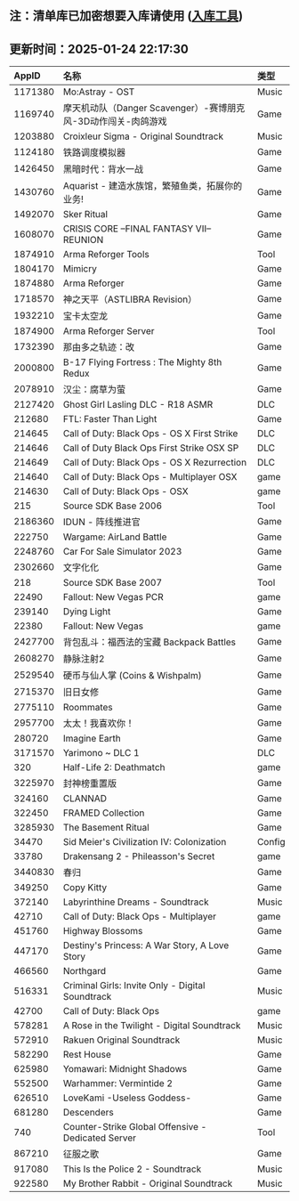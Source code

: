 ## 注：清单库已加密想要入库请使用 ([入库工具](https://github.com/BlankTMing/ManifestAutoUpdate/releases))

## 更新时间：2025-01-24 22:17:30
| AppID | 名称 | 类型  |
| :-------------------- | :----------------------------- | :----------- |
| 1171380 | Mo:Astray - OST| Music |
| 1169740 | 摩天机动队（Danger Scavenger）-赛博朋克风-3D动作闯关-肉鸽游戏| Game |
| 1203880 | Croixleur Sigma - Original Soundtrack| Music |
| 1124180 | 铁路调度模拟器| Game |
| 1426450 | 黑暗时代：背水一战 | Game |
| 1430760 | Aquarist - 建造水族馆，繁殖鱼类，拓展你的业务!| Game |
| 1492070 | Sker Ritual| Game |
| 1608070 | CRISIS CORE –FINAL FANTASY VII– REUNION| Game |
| 1874910 | Arma Reforger Tools| Tool |
| 1804170 | Mimicry| Game |
| 1874880 | Arma Reforger| Game |
| 1718570 | 神之天平（ASTLIBRA Revision）| Game |
| 1932210 | 宝卡太空龙| Game |
| 1874900 | Arma Reforger Server| Tool |
| 1732390 | 那由多之轨迹：改| Game |
| 2000800 | B-17 Flying Fortress : The Mighty 8th Redux| Game |
| 2078910 | 汉尘：腐草为萤| Game |
| 2127420 | Ghost Girl Lasling DLC - R18 ASMR| DLC |
| 212680 | FTL: Faster Than Light| Game |
| 214645 | Call of Duty: Black Ops - OS X First Strike| DLC |
| 214646 | Call of Duty Black Ops First Strike OSX SP| DLC |
| 214649 | Call of Duty: Black Ops - OS X Rezurrection| DLC |
| 214640 | Call of Duty: Black Ops - Multiplayer OSX| game |
| 214630 | Call of Duty: Black Ops - OSX| game |
| 215 | Source SDK Base 2006| Tool |
| 2186360 | IDUN - 阵线推进官| Game |
| 222750 | Wargame: AirLand Battle| Game |
| 2248760 | Car For Sale Simulator 2023| Game |
| 2302660 | 文字化化| Game |
| 218 | Source SDK Base 2007| Tool |
| 22490 | Fallout: New Vegas PCR| game |
| 239140 | Dying Light| Game |
| 22380 | Fallout: New Vegas| game |
| 2427700 | 背包乱斗：福西法的宝藏 Backpack Battles| Game |
| 2608270 | 静脉注射2| Game |
| 2529540 | 硬币与仙人掌 (Coins & Wishpalm)| Game |
| 2715370 | 旧日女修| Game |
| 2775110 | Roommates| Game |
| 2957700 | 太太！我喜欢你！| Game |
| 280720 | Imagine Earth| Game |
| 3171570 | Yarimono ~ DLC 1| DLC |
| 320 | Half-Life 2: Deathmatch| game |
| 3225970 | 封神榜重置版| Game |
| 324160 | CLANNAD| Game |
| 322450 | FRAMED Collection| Game |
| 3285930 | The Basement Ritual| Game |
| 34470 | Sid Meier's Civilization IV: Colonization| Config |
| 33780 | Drakensang 2 - Phileasson's Secret| game |
| 3440830 | 春归| Game |
| 349250 | Copy Kitty| Game |
| 372140 | Labyrinthine Dreams - Soundtrack| Music |
| 42710 | Call of Duty: Black Ops - Multiplayer| game |
| 451760 | Highway Blossoms| Game |
| 447170 | Destiny's Princess: A War Story, A Love Story| Game |
| 466560 | Northgard| Game |
| 516331 | Criminal Girls: Invite Only - Digital Soundtrack| Music |
| 42700 | Call of Duty: Black Ops| game |
| 578281 | A Rose in the Twilight - Digital Soundtrack| Music |
| 572910 | Rakuen Original Soundtrack| Music |
| 582290 | Rest House| Game |
| 625980 | Yomawari: Midnight Shadows| Game |
| 552500 | Warhammer: Vermintide 2| Game |
| 626510 | LoveKami -Useless Goddess-| Game |
| 681280 | Descenders| Game |
| 740 | Counter-Strike Global Offensive - Dedicated Server| Tool |
| 867210 | 征服之歌| Game |
| 917080 | This Is the Police 2 - Soundtrack| Music |
| 922580 | My Brother Rabbit - Original Soundtrack| Music |
